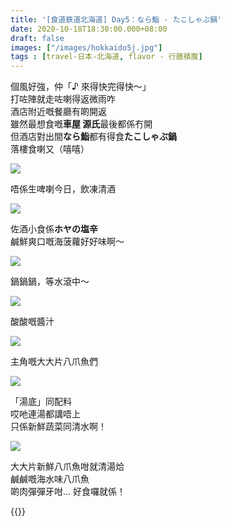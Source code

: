 ```yaml
---
title: '[食道鉄道北海道] Day5：なら鮨 - たこしゃぶ鍋'
date: 2020-10-18T18:30:00.000+08:00
draft: false
images: ["/images/hokkaido5j.jpg"]
tags : [travel-日本-北海道, flavor - 行膳積腹]
---
```


個風好強，仲「♪ 來得快完得快～」  
打咗陣就走咗喇得返微雨咋  
酒店附近嘅餐廳有啲開返  
雖然最想食嘅**車屋 源氏**最後都係冇開  
但酒店對出間**なら鮨**都有得食**たこしゃぶ鍋**  
落樓食喇又（嘻嘻）  

![](/images/hokkaido5j1.jpg)

唔係生啤喇今日，飲凍清酒  

![](/images/hokkaido5j2.jpg)

佐酒小食係**ホヤの塩辛**  
鹹鮮爽口嘅海菠蘿好好味啊～  

![](/images/hokkaido5j3.jpg)

鍋鍋鍋，等水滾中～  

![](/images/hokkaido5j4.jpg)

酸酸嘅醬汁

![](/images/hokkaido5j5.jpg)

主角嘅大大片八爪魚們  

![](/images/hokkaido5j6.jpg)

「湯底」同配料  
哎吔連湯都講唔上  
只係新鮮蔬菜同清水啊！  

![](/images/hokkaido5j7.jpg)

大大片新鮮八爪魚咁就清湯烚  
鹹鹹嘅海水味八爪魚  
啲肉彈彈牙咁... 好食囉就係！    
  
  
  
{{<hokkaido>}}
